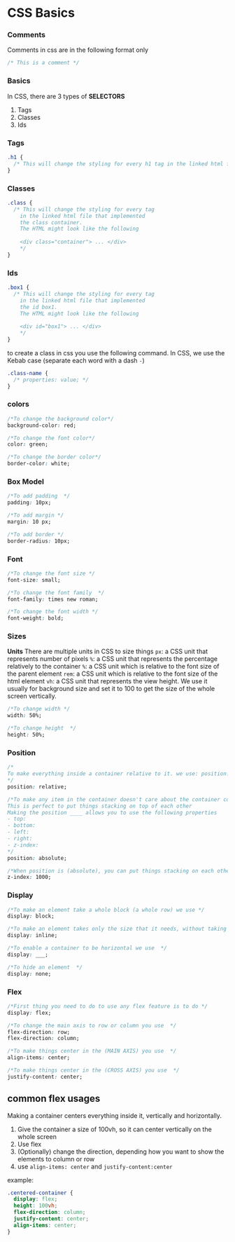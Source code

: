 # CSS Basics

### Comments

Comments in css are in the following format only

```css
/* This is a comment */
```

### Basics

In CSS, there are 3 types of **SELECTORS**

1. Tags
2. Classes
3. Ids

### Tags

```css
.h1 {
  /* This will change the styling for every h1 tag in the linked html file */
}
```

### Classes

```css
.class {
  /* This will change the styling for every tag 
    in the linked html file that implemented 
    the class container. 
    The HTML might look like the following
    
    <div class="container"> ... </div>
    */
}
```

### Ids

```css
.box1 {
  /* This will change the styling for every tag 
    in the linked html file that implemented 
    the id box1. 
    The HTML might look like the following
    
    <div id="box1"> ... </div>
    */
}
```

to create a class in css you use the following command.
In CSS, we use the Kebab case (separate each word with a dash `-`)

```css
.class-name {
  /* properties: value; */
}
```

### colors

```css
/*To change the background color*/
background-color: red;

/*To change the font color*/
color: green;

/*To change the border color*/
border-color: white;
```

### Box Model

```css
/*To add padding  */
padding: 10px;

/*To add margin */
margin: 10 px;

/*To add border */
border-radius: 10px;
```

### Font

```css
/*To change the font size */
font-size: small;

/*To change the font family  */
font-family: times new roman;

/*To change the font width */
font-weight: bold;
```

### Sizes

**Units**
There are multiple units in CSS to size things
`px`: a CSS unit that represents number of pixels
`%`: a CSS unit that represents the percentage relatively to the container
`%`: a CSS unit which is relative to the font size of the parent element
`rem`: a CSS unit which is relative to the font size of the html element
`vh`: a CSS unit that represents the view height. We use it usually for background size and set it to 100 to get the size of the whole screen vertically.

```css
/*To change width */
width: 50%;

/*To change height  */
height: 50%;
```

### Position

```css
/*
To make everything inside a container relative to it. we use: position: ___
*/
position: relative;

/*To make any item in the container doesn't care about the container content, and it doesn't mind being on top of the over elements we use position: ____
This is perfect to put things stacking on top of each other
Making the position ____ allows you to use the following properties
- top:
- bottom: 
- left: 
- right: 
- z-index: 
*/
position: absolute;

/*When position is (absolute), you can put things stacking on each other, but you can specify which element should be on visible on the top of another element, we use ___ and add a higher number to it */
z-index: 1000;
```

### Display

```css
/*To make an element take a whole block (a whole row) we use */
display: block;

/*To make an element takes only the size that it needs, without taking a whole row  */
display: inline;

/*To enable a container to be horizontal we use  */
display: ___;

/*To hide an element  */
display: none;
```

### Flex

```css
/*First thing you need to do to use any flex feature is to do */
display: flex;

/*To change the main axis to row or column you use  */
flex-direction: row;
flex-direction: column;

/*To make things center in the (MAIN AXIS) you use  */
align-items: center;

/*To make things center in the (CROSS AXIS) you use  */
justify-content: center;
```

## common flex usages

Making a container centers everything inside it, vertically and horizontally.

1. Give the container a size of 100vh, so it can center vertically on the whole screen
2. Use flex
3. (Optionally) change the direction, depending how you want to show the elements to column or row
4. use `align-items: center` and `justify-content:center`

example:

```css
.centered-container {
  display: flex;
  height: 100vh;
  flex-direction: column;
  justify-content: center;
  align-items: center;
}
```
